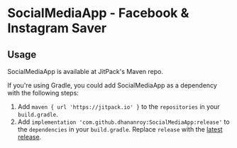 # SocialMediaApp - Facebook & Instagram Saver

## Usage

SocialMediaApp is available at JitPack's Maven repo.

If you're using Gradle, you could add SocialMediaApp as a dependency with the following steps:

1. Add `maven { url 'https://jitpack.io' }` to the `repositories` in your `build.gradle`.
2. Add `implementation 'com.github.dhananroy:SocialMediaApp:release'` to the `dependencies` in your `build.gradle`. Replace `release` with the [latest release](https://github.com/dhananroy/SocialMediaApp/releases/release).
